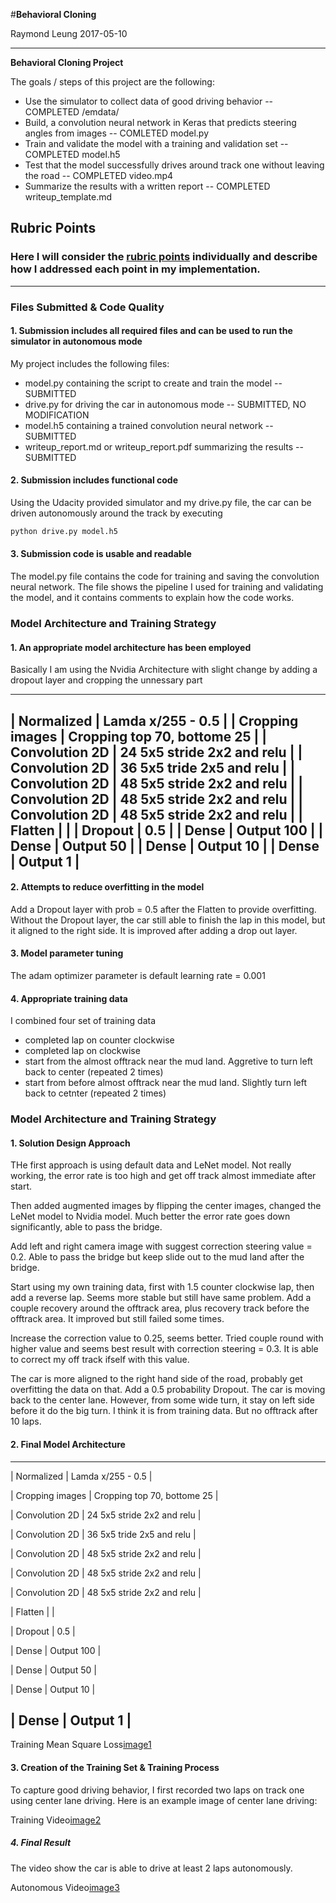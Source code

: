 #**Behavioral Cloning** 

Raymond Leung
2017-05-10

---

**Behavioral Cloning Project**

The goals / steps of this project are the following:
* Use the simulator to collect data of good driving behavior  -- COMPLETED /emdata/
* Build, a convolution neural network in Keras that predicts steering angles from images -- COMLETED model.py
* Train and validate the model with a training and validation set -- COMPLETED model.h5
* Test that the model successfully drives around track one without leaving the road  -- COMPLETED video.mp4
* Summarize the results with a written report -- COMPLETED writeup_template.md 


[//]: # (Image References)

[image1]: ./figure_1.png "Model Mean Squared Error Loss"
[image2]: ./trainrun.mp4 "Training Run"
[image3]: ./video.mp4 "Autonomous Drive Complete Rn"


## Rubric Points
### Here I will consider the [rubric points](https://review.udacity.com/#!/rubrics/432/view) individually and describe how I addressed each point in my implementation.  

---
### Files Submitted & Code Quality

#### 1. Submission includes all required files and can be used to run the simulator in autonomous mode

My project includes the following files:
* model.py containing the script to create and train the model  -- SUBMITTED 
* drive.py for driving the car in autonomous mode  -- SUBMITTED, NO MODIFICATION	
* model.h5 containing a trained convolution neural network -- SUBMITTED
* writeup_report.md or writeup_report.pdf summarizing the results -- SUBMITTED

#### 2. Submission includes functional code
Using the Udacity provided simulator and my drive.py file, the car can be driven autonomously around the track by executing 
```sh
python drive.py model.h5
```

#### 3. Submission code is usable and readable

The model.py file contains the code for training and saving the convolution neural network. The file shows the pipeline I used for training and validating the model, and it contains comments to explain how the code works.

### Model Architecture and Training Strategy

#### 1. An appropriate model architecture has been employed

Basically I am using the Nvidia Architecture with slight change by adding a dropout layer and cropping the unnessary part

------------------------------------------------------------
| Normalized			| Lamda x/255 - 0.5                |
| Cropping images       | Cropping top 70, bottome 25      |
| Convolution 2D	    | 24 5x5 stride 2x2 and relu       |
| Convolution 2D	    | 36 5x5 tride 2x5 and relu        |
| Convolution 2D	    | 48 5x5 stride 2x2 and relu       |
| Convolution 2D	    | 48 5x5 stride 2x2 and relu       |
| Convolution 2D	    | 48 5x5 stride 2x2 and relu       |
| Flatten			    |       						   |
| Dropout			    | 0.5      						   |
| Dense 			    | Output 100      		     	   |
| Dense 			    | Output 50      		     	   |
| Dense 			    | Output 10      		     	   |
| Dense 			    | Output 1      		     	   |
------------------------------------------------------------




#### 2. Attempts to reduce overfitting in the model

Add a Dropout layer with prob = 0.5 after the Flatten to provide overfitting.   Without the Dropout layer, the car still able to finish the lap in this model, but it aligned
to the right side. It is improved after adding a drop out layer.


#### 3. Model parameter tuning

The adam optimizer parameter is default learning rate = 0.001

#### 4. Appropriate training data

I combined four set of training data
* completed lap on counter clockwise
* completed lap on clockwise
* start from the almost offtrack near the mud land.  Aggretive to turn left back to center  (repeated 2 times)
* start from before almost offtrack near the mud land.   Slightly turn left back to cetnter (repeated 2 times)



### Model Architecture and Training Strategy

#### 1. Solution Design Approach


THe first approach is using default data and LeNet model.   Not really working, the error rate is too high and get off track almost immediate after start.

Then added augmented images by flipping the center images, changed the LeNet model to Nvidia model.  Much better the error rate goes down significantly, able to pass the bridge.

Add left and right camera image with suggest correction steering value = 0.2.   Able to pass the bridge but keep slide out to the mud land after the bridge.  

Start using my own training data, first with 1.5 counter clockwise lap, then add a reverse lap.   Seems more stable but still have same problem.   Add a couple recovery around the offtrack area, plus recovery track before the offtrack area.   It improved but still failed some times.

Increase the correction value to 0.25, seems better.   Tried couple round with higher value and seems best result with correction steering = 0.3.   It is able to correct my off track ifself with this value.

The car is more aligned to the right hand side of the road, probably get overfitting the data on that.  Add a 0.5 probability Dropout.  The car is moving back to the center lane.  However, from some wide turn, it stay on left side before it do the big turn.   I think it is from training data.   But no offtrack after 10 laps.


#### 2. Final Model Architecture
------------------------------------------------------------
| Normalized			| Lamda x/255 - 0.5                |

| Cropping images       | Cropping top 70, bottome 25      |

| Convolution 2D	    | 24 5x5 stride 2x2 and relu       |

| Convolution 2D	    | 36 5x5 tride 2x5 and relu        |

| Convolution 2D	    | 48 5x5 stride 2x2 and relu       |

| Convolution 2D	    | 48 5x5 stride 2x2 and relu       |

| Convolution 2D	    | 48 5x5 stride 2x2 and relu       |

| Flatten			    |       						   |

| Dropout			    | 0.5      						   |

| Dense 			    | Output 100      		     	   |

| Dense 			    | Output 50      		     	   |

| Dense 			    | Output 10      		     	   |

| Dense 			    | Output 1      		     	   |
------------------------------------------------------------

Training Mean Square Loss[image1]

#### 3. Creation of the Training Set & Training Process

To capture good driving behavior, I first recorded two laps on track one using center lane driving. Here is an example image of center lane driving:

Training Video[image2]


##### 4. Final Result
The video show the car is able to drive at least 2 laps autonomously. 

Autonomous Video[image3]
